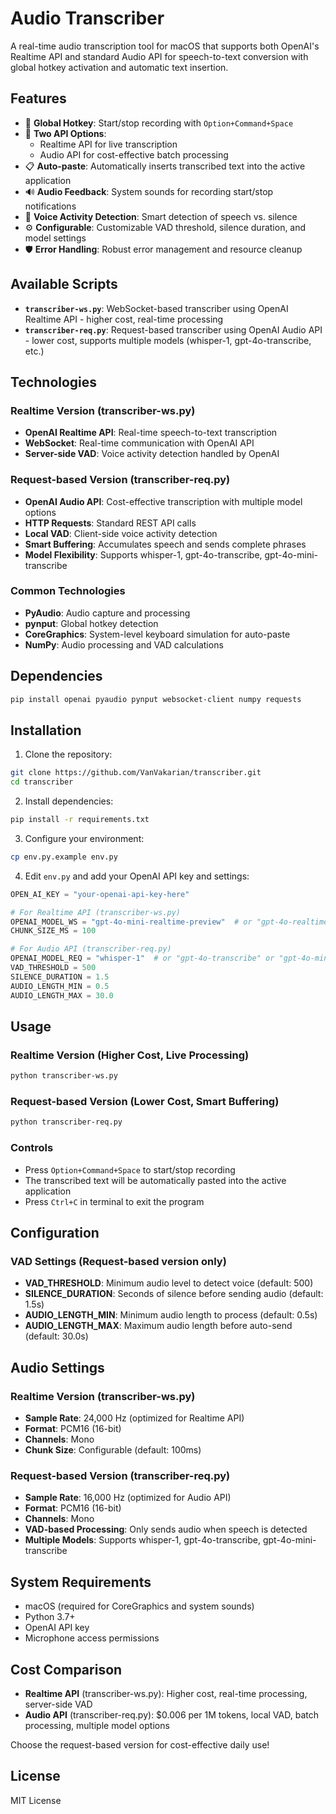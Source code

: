# Audio Transcriber

A real-time audio transcription tool for macOS that supports both OpenAI's Realtime API and standard Audio API for speech-to-text conversion with global hotkey activation and automatic text insertion.

## Features

- 🎤 **Global Hotkey**: Start/stop recording with `Option+Command+Space`
- 🔄 **Two API Options**:
  - Realtime API for live transcription
  - Audio API for cost-effective batch processing
- 📋 **Auto-paste**: Automatically inserts transcribed text into the active application
- 🔊 **Audio Feedback**: System sounds for recording start/stop notifications
- 🎯 **Voice Activity Detection**: Smart detection of speech vs. silence
- ⚙️ **Configurable**: Customizable VAD threshold, silence duration, and model settings
- 🛡️ **Error Handling**: Robust error management and resource cleanup

## Available Scripts

- **`transcriber-ws.py`**: WebSocket-based transcriber using OpenAI Realtime API - higher cost, real-time processing
- **`transcriber-req.py`**: Request-based transcriber using OpenAI Audio API - lower cost, supports multiple models (whisper-1, gpt-4o-transcribe, etc.)

## Technologies

### Realtime Version (transcriber-ws.py)
- **OpenAI Realtime API**: Real-time speech-to-text transcription
- **WebSocket**: Real-time communication with OpenAI API
- **Server-side VAD**: Voice activity detection handled by OpenAI

### Request-based Version (transcriber-req.py)
- **OpenAI Audio API**: Cost-effective transcription with multiple model options
- **HTTP Requests**: Standard REST API calls
- **Local VAD**: Client-side voice activity detection
- **Smart Buffering**: Accumulates speech and sends complete phrases
- **Model Flexibility**: Supports whisper-1, gpt-4o-transcribe, gpt-4o-mini-transcribe

### Common Technologies
- **PyAudio**: Audio capture and processing
- **pynput**: Global hotkey detection
- **CoreGraphics**: System-level keyboard simulation for auto-paste
- **NumPy**: Audio processing and VAD calculations

## Dependencies

```bash
pip install openai pyaudio pynput websocket-client numpy requests
```

## Installation

1. Clone the repository:
```bash
git clone https://github.com/VanVakarian/transcriber.git
cd transcriber
```

2. Install dependencies:
```bash
pip install -r requirements.txt
```

3. Configure your environment:
```bash
cp env.py.example env.py
```

4. Edit `env.py` and add your OpenAI API key and settings:
```python
OPEN_AI_KEY = "your-openai-api-key-here"

# For Realtime API (transcriber-ws.py)
OPENAI_MODEL_WS = "gpt-4o-mini-realtime-preview"  # or "gpt-4o-realtime-preview"
CHUNK_SIZE_MS = 100

# For Audio API (transcriber-req.py)
OPENAI_MODEL_REQ = "whisper-1"  # or "gpt-4o-transcribe" or "gpt-4o-mini-transcribe"
VAD_THRESHOLD = 500
SILENCE_DURATION = 1.5
AUDIO_LENGTH_MIN = 0.5
AUDIO_LENGTH_MAX = 30.0
```

## Usage

### Realtime Version (Higher Cost, Live Processing)
```bash
python transcriber-ws.py
```

### Request-based Version (Lower Cost, Smart Buffering)
```bash
python transcriber-req.py
```

### Controls
- Press `Option+Command+Space` to start/stop recording
- The transcribed text will be automatically pasted into the active application
- Press `Ctrl+C` in terminal to exit the program

## Configuration

### VAD Settings (Request-based version only)
- **VAD_THRESHOLD**: Minimum audio level to detect voice (default: 500)
- **SILENCE_DURATION**: Seconds of silence before sending audio (default: 1.5s)
- **AUDIO_LENGTH_MIN**: Minimum audio length to process (default: 0.5s)
- **AUDIO_LENGTH_MAX**: Maximum audio length before auto-send (default: 30.0s)

## Audio Settings

### Realtime Version (transcriber-ws.py)
- **Sample Rate**: 24,000 Hz (optimized for Realtime API)
- **Format**: PCM16 (16-bit)
- **Channels**: Mono
- **Chunk Size**: Configurable (default: 100ms)

### Request-based Version (transcriber-req.py)
- **Sample Rate**: 16,000 Hz (optimized for Audio API)
- **Format**: PCM16 (16-bit)
- **Channels**: Mono
- **VAD-based Processing**: Only sends audio when speech is detected
- **Multiple Models**: Supports whisper-1, gpt-4o-transcribe, gpt-4o-mini-transcribe

## System Requirements

- macOS (required for CoreGraphics and system sounds)
- Python 3.7+
- OpenAI API key
- Microphone access permissions

## Cost Comparison

- **Realtime API** (transcriber-ws.py): Higher cost, real-time processing, server-side VAD
- **Audio API** (transcriber-req.py): $0.006 per 1M tokens, local VAD, batch processing, multiple model options

Choose the request-based version for cost-effective daily use!

## License

MIT License
